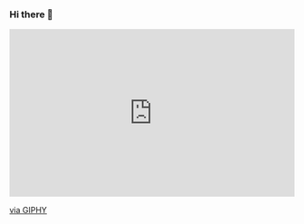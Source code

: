 ### Hi there 👋

<div style="width:100%;height:0;padding-bottom:59%;position:relative;"><iframe src="https://giphy.com/embed/1ylebTFyDHaa46IDgO" width="100%" height="100%" style="position:absolute" frameBorder="0" class="giphy-embed" allowFullScreen></iframe></div><p><a href="https://giphy.com/gifs/BoxOfficetr-star-wars-starwars-movie-gif-1ylebTFyDHaa46IDgO">via GIPHY</a></p>

<!--
**atulcodex/atulcodex** is a ✨ _special_ ✨ repository because its `README.md` (this file) appears on your GitHub profile.

Here are some ideas to get you started:

- 🔭 I’m currently working on ...
- 🌱 I’m currently learning ...
- 👯 I’m looking to collaborate on ...
- 🤔 I’m looking for help with ...
- 💬 Ask me about ...
- 📫 How to reach me: ...
- 😄 Pronouns: ...
- ⚡ Fun fact: ...
-->
